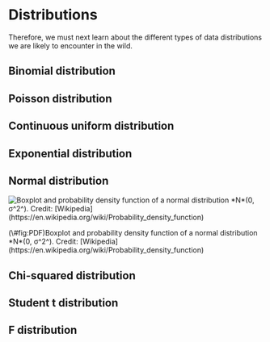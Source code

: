 # Distributions




Therefore, we must next learn about the different types of data distributions we are likely to encounter in the wild.

## Binomial distribution

## Poisson distribution

## Continuous uniform distribution

## Exponential distribution

## Normal distribution

<div class="figure">
<img src="figures/Boxplot_vs_PDF.svg" alt="Boxplot and probability density function of a normal distribution *N*(0, σ^2^). Credit: [Wikipedia](https://en.wikipedia.org/wiki/Probability_density_function)"  />
<p class="caption">(\#fig:PDF)Boxplot and probability density function of a normal distribution *N*(0, σ^2^). Credit: [Wikipedia](https://en.wikipedia.org/wiki/Probability_density_function)</p>
</div>

## Chi-squared distribution

## Student t distribution

## F distribution
